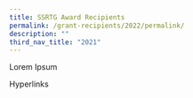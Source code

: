 ```yaml
---
title: SSRTG Award Recipients
permalink: /grant-recipients/2022/permalink/
description: ""
third_nav_title: "2021"
---
```


Lorem Ipsum

Hyperlinks